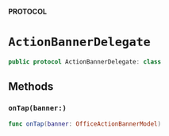 **PROTOCOL**

# `ActionBannerDelegate`

```swift
public protocol ActionBannerDelegate: class
```

## Methods
### `onTap(banner:)`

```swift
func onTap(banner: OfficeActionBannerModel)
```
